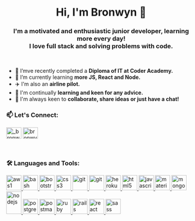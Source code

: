 <h1 align="center">Hi, I'm Bronwyn 👋</h1>
<h3 align="center">I'm a motivated and enthusiastic junior developer, learning more every day!
 <br> I love full stack and solving problems with code.</h3>
<br>

- 🔭 I’mve recently completed a **Diploma of IT at Coder Academy.**
- 🌱 I’m currently learning **more JS, React and Node.**
- ✈️ I'm also an **airline pilot.**
- 🤔 I'm continually **learning and keen for any advice.**
- 👯 I'm always keen to **collaborate, share ideas or just have a chat!**

<h3 align="left">📫 Let's Connect:</h3>
<p align="left">
<a href="https://twitter.com/_bronwyn_carr" target="_blank"><img align="center" src="https://www.vectorlogo.zone/logos/twitter/twitter-official.svg" alt="_bronwyn_carr" height="30" width="40" /></a>
<a href="https://linkedin.com/in/bronwyncarr" target="_blank"><img align="center" src="https://www.vectorlogo.zone/logos/linkedin/linkedin-icon.svg" alt="bronwyncarr" height="30" width="40" /></a>
</p>
<br>
<h3 align="left">🛠 Languages and Tools:</h3>
<p align="left"> <a href="https://aws.amazon.com" target="_blank"> <img src="https://www.vectorlogo.zone/logos/amazon_aws/amazon_aws-ar21.svg" alt="aws1" width="40" height="40"/> </a> <a href="https://www.gnu.org/software/bash/" target="_blank"> <img src="https://www.vectorlogo.zone/logos/gnu_bash/gnu_bash-icon.svg" alt="bash" width="40" height="40"/> </a> <a href="https://getbootstrap.com" target="_blank"> <img src="https://www.vectorlogo.zone/logos/getbootstrap/getbootstrap-icon.svg" alt="bootstrap" width="40" height="40" /> </a> <a href="https://www.w3schools.com/css/" target="_blank"> <img src="https://cdn.jsdelivr.net/npm/simple-icons@v4/icons/css3.svg" alt="css3" width="40" height="40"/> </a> <a href="https://expressjs.com/" target="_blank"> <img src="https://www.vectorlogo.zone/logos/expressjs/expressjs-icon.svg" alt="git" width="40" height="40"/> </a><a href="https://git-scm.com/" target="_blank"> <img src="https://www.vectorlogo.zone/logos/git-scm/git-scm-icon.svg" alt="git" width="40" height="40"/> </a> <a href="https://heroku.com" target="_blank"> <img src="https://www.vectorlogo.zone/logos/heroku/heroku-icon.svg" alt="heroku" width="40" height="40"/> </a> <a href="https://www.w3.org/html/" target="_blank"> <img src="https://www.vectorlogo.zone/logos/w3_html5/w3_html5-icon.svg" alt="html5" width="40" height="40"/> </a> <a href="https://developer.mozilla.org/en-US/docs/Web/JavaScript" target="_blank"> <img src="https://cdn.jsdelivr.net/npm/simple-icons@v4/icons/javascript.svg" alt="javascript" width="40" height="40"/> </a> <a href="https://materializecss.com/" target="_blank"> <img src="https://raw.githubusercontent.com/prplx/svg-logos/5585531d45d294869c4eaab4d7cf2e9c167710a9/svg/materialize.svg" alt="materialize" width="40" height="40"/> </a> <a href="https://www.mongodb.com/" target="_blank"> <img src="https://www.vectorlogo.zone/logos/mongodb/mongodb-icon.svg" alt="mongodb" width="40" height="40"/> </a> <a href="https://nodejs.org" target="_blank"> <img src="https://www.vectorlogo.zone/logos/nodejs/nodejs-icon.svg" alt="nodejs" width="40" height="60"/> </a> <a href="https://www.postgresql.org" target="_blank"> <img src="https://www.vectorlogo.zone/logos/postgresql/postgresql-icon.svg" alt="postgresql" width="40" height="40"/> </a> <a href="https://postman.com" target="_blank"> <img src="https://www.vectorlogo.zone/logos/getpostman/getpostman-icon.svg" alt="postman" width="40" height="40"/> </a> <a href="https://https://www.ruby-lang.org/en/" target="_blank"> <img src="https://www.vectorlogo.zone/logos/ruby-lang/ruby-lang-icon.svg" alt="ruby" width="40" height="40"/> </a> <a href="https://rubyonrails.org" target="_blank"> <img src="https://cdn.jsdelivr.net/npm/simple-icons@v4/icons/rubyonrails.svg" alt="rails" width="40" height="40"/> </a> <a href="https://reactjs.org/" target="_blank"> <img src="https://www.vectorlogo.zone/logos/reactjs/reactjs-icon.svg" alt="react" width="40" height="40"/> </a> <a href="https://sass-lang.com" target="_blank"> <img src="https://www.vectorlogo.zone/logos/sass-lang/sass-lang-ar21.svg" alt="sass" width="40" height="40"/> </a> </p>
<br>

<!--
**bronwyncarr/bronwyncarr** is a ✨ _special_ ✨ repository because its `README.md` (this file) appears on your GitHub profile.
Here are some ideas to get you started:

- 🔭 I’m currently working on ...
- 🌱 I’m currently learning ...
- 👯 I’m looking to collaborate on ...
- 🤔 I’m looking for help with ...
- 💬 Ask me about ...
- 📫 How to reach me: ...
- 😄 Pronouns: ...
- ⚡ Fun fact: ...
-->
